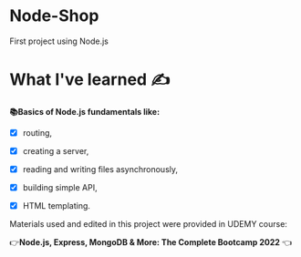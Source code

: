 # Node-Shop
First project using Node.js

# What I've learned :writing_hand:	
**:books:Basics of Node.js fundamentals like:**
- [x] routing, 
- [x] creating a server, 
- [x] reading and writing files asynchronously, 
- [x] building simple API,
- [x] HTML templating.


 Materials used and edited in this project were provided in UDEMY course: 
 
 :point_right:**Node.js, Express, MongoDB & More: The Complete Bootcamp 2022** :point_left:
